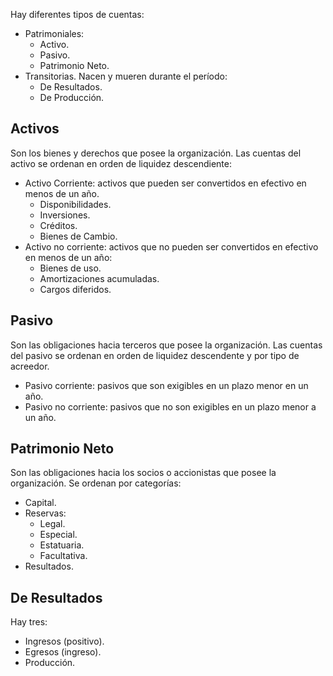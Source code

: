 Hay diferentes tipos de cuentas:

- Patrimoniales:
	- Activo.
	- Pasivo.
	- Patrimonio Neto.
- Transitorias. Nacen y mueren durante el período:
	- De Resultados.
	- De Producción.

## Activos

Son los bienes y derechos que posee la organización. Las cuentas del activo se ordenan en orden de liquidez descendiente:

- Activo Corriente: activos que pueden ser convertidos en efectivo en menos de un año.
	- Disponibilidades.
	- Inversiones.
	- Créditos.
	- Bienes de Cambio.
- Activo no corriente: activos que no pueden ser convertidos en efectivo en menos de un año:
	- Bienes de uso.
	- Amortizaciones acumuladas.
	- Cargos diferidos.

## Pasivo

Son las obligaciones hacia terceros que posee la organización. Las cuentas del pasivo se ordenan en orden de liquidez descendente y por tipo de acreedor.

- Pasivo corriente: pasivos que son exigibles en un plazo menor en un año.
- Pasivo no corriente: pasivos que no son exigibles en un plazo menor a un año.

## Patrimonio Neto

Son las obligaciones hacia los socios o accionistas que posee la organización. Se ordenan por categorías:

- Capital.
- Reservas:
	- Legal.
	- Especial.
	- Estatuaria.
	- Facultativa.
- Resultados.

## De Resultados

Hay tres:

- Ingresos (positivo).
- Egresos (ingreso).
- Producción.
